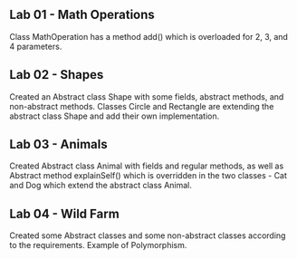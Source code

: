 Lab 01 - Math Operations
-

Class MathOperation has a method add() which is overloaded for 2, 3, and 4 parameters. 

Lab 02 - Shapes
-

Created an Abstract class Shape with some fields, abstract methods, and non-abstract methods. Classes Circle and Rectangle 
are extending the abstract class Shape and add their own implementation.

Lab 03 - Animals
-

Created Abstract class Animal with fields and regular methods, as well as Abstract method explainSelf() which is overridden 
in the two classes - Cat and Dog which extend the abstract class Animal.

Lab 04 - Wild Farm
-

Created some Abstract classes and some non-abstract classes according to the requirements. Example of Polymorphism.